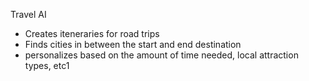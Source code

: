 Travel AI

- Creates iteneraries for road trips
- Finds cities in between the start and end destination
- personalizes based on the amount of time needed, local attraction types, etc1
